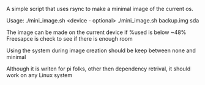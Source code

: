 A simple script that uses rsync to make a minimal image of the current os.

Usage: ./mini_image.sh <filename> <device - optional>
       ./mini_image.sh backup.img sda

The image can be made on the current device if %used is below ~48%
    Freesapce is check to see if there is enough room

Using the system during image creation should be keep between none and minimal

Although it is writen for pi folks, other then dependency retrival, it should work on any Linux system
